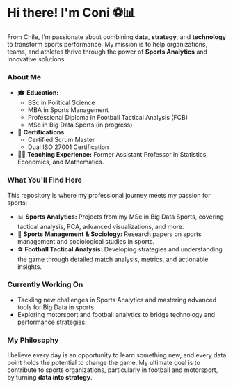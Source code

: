 # Hi there! I'm Coni ⚽📊  
From Chile, I'm passionate about combining **data**, **strategy**, and **technology** to transform sports performance. My mission is to help organizations, teams, and athletes thrive through the power of **Sports Analytics** and innovative solutions.  

### About Me  
- 🎓 **Education:**  
   - BSc in Political Science  
   - MBA in Sports Management  
   - Professional Diploma in Football Tactical Analysis (FCB)  
   - MSc in Big Data Sports (in progress)  
- 📜 **Certifications:**  
   - Certified Scrum Master  
   - Dual ISO 27001 Certification  
- 👩‍🏫 **Teaching Experience:** Former Assistant Professor in Statistics, Economics, and Mathematics.  

### What You'll Find Here  
This repository is where my professional journey meets my passion for sports:  
- 📊 **Sports Analytics:** Projects from my MSc in Big Data Sports, covering tactical analysis, PCA, advanced visualizations, and more.  
- 📝 **Sports Management & Sociology:** Research papers on sports management and sociological studies in sports.  
- ⚽ **Football Tactical Analysis:** Developing strategies and understanding the game through detailed match analysis, metrics, and actionable insights.  

### Currently Working On  
- Tackling new challenges in Sports Analytics and mastering advanced tools for Big Data in sports.  
- Exploring motorsport and football analytics to bridge technology and performance strategies.  

### My Philosophy  
I believe every day is an opportunity to learn something new, and every data point holds the potential to change the game. My ultimate goal is to contribute to sports organizations, particularly in football and motorsport, by turning **data into strategy**.  
